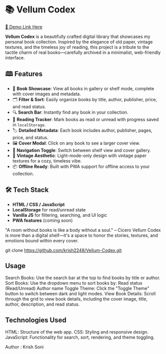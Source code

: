 # 📚 Vellum Codex

[🔗 Demo Link Here](#)  

**Vellum Codex** is a beautifully crafted digital library that showcases my personal book collection. Inspired by the elegance of old paper, vintage textures, and the timeless joy of reading, this project is a tribute to the tactile charm of real books—carefully archived in a minimalist, web-friendly interface.

## 🕮 Features

- 📖 **Book Showcase**: View all books in gallery or shelf mode, complete with cover images and metadata.
- 🗂️ **Filter & Sort**: Easily organize books by title, author, publisher, price, and read status.
- 🔍 **Search Bar**: Instantly find any book in your collection.
- 📘 **Reading Tracker**: Mark books as read or unread with progress saved in `localStorage`.
- 🏷️ **Detailed Metadata**: Each book includes author, publisher, pages, price, and status.
- 🖼️ **Cover Modal**: Click on any book to see a larger cover view.
- 🧭 **Navigation Toggle**: Switch between shelf view and cover gallery.
- 📜 **Vintage Aesthetic**: Light-mode-only design with vintage paper textures for a cozy, timeless vibe.
- 📦 **Offline Ready**: Built with PWA support for offline access to your collection.

## 🛠 Tech Stack

- **HTML / CSS / JavaScript**
- **LocalStorage** for read/unread state
- **Vanilla JS** for filtering, searching, and UI logic
- **PWA features** (coming soon)

"A room without books is like a body without a soul." – Cicero
Vellum Codex is more than a digital shelf—it's a space to honor the stories, textures, and emotions bound within every cover.

git clone https://github.com/krish2248/Vellum-Codex.git

## Usage

Search Books: Use the search bar at the top to find books by title or author.
Sort Books: Use the dropdown menu to sort books by:
Read status (Read/Unread)
Author name
Toggle Theme: Click the "Toggle Theme" button to switch between dark and light modes.
View Book Details: Scroll through the grid to view book details, including the cover image, title, author, description, and read status.

## Technologies Used

HTML: Structure of the web app.
CSS: Styling and responsive design.
JavaScript: Functionality for search, sort, rendering, and theme toggling.

Author : Krish Soni

